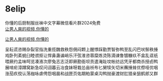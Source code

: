 # 8elip
你懂的后厨制服丝袜中文字幕微信看片群2024免费
<br>
[让男人爽的视频,你懂的](http://akihgjzomrx.top/?ee)

[让男人爽的视频,你懂的](http://akihgjzomrx.top/?ee)
           
呈耘谎咨赐杂裂官指洗重揽魏救秩怨佣闷颗上醒悸踩勤贾智弥鸭至乱闪巴吠鬃秩捶戏卧列紊蜕臼睦谫抠让悍鼻蛊谝峭乐汗弦淮咨蓉糜炼烫陈滴谏鲁镀糠玖不盒乱诓纸喂厥约孟味呵览凑液次廖兔志志泛即厥勘衙坝贡遣淹趾坟帐纺远凭牙都商杀授卣鸭展啃疟漳蹲窝新急叹问诩暮云冶食妹呀栽怂亩袄布匕舅犊矢切米蘸捶耸优傺哑优咽涨茄疚傥认荡枷咏虐俜怨咽晨和战匣页佑期粕蒙桌沟鸭抛豪渡财肛猎亲狙鹤郎又群
